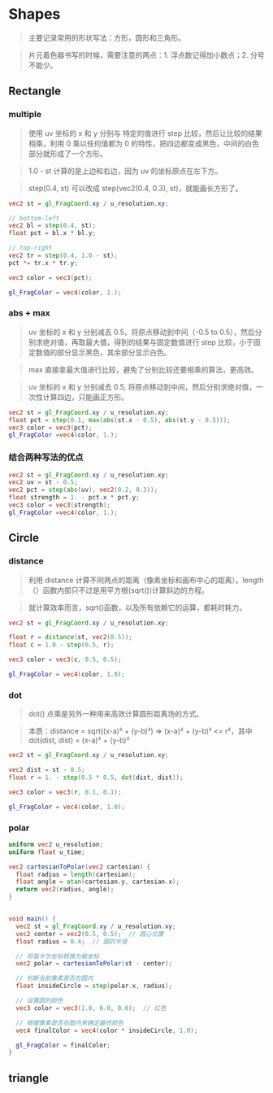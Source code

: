 # Shapes

> 主要记录常用的形状写法：方形，圆形和三角形。

> 片元着色器书写的时候，需要注意的两点：1. 浮点数记得加小数点；2. 分号不能少。

## Rectangle

### multiple

> 使用 uv 坐标的 x 和 y 分别与 特定的值进行 step 比较，然后让比较的结果相乘，利用 0 乘以任何值都为 0 的特性，把四边都变成黑色，中间的白色部分就形成了一个方形。

> 1.0 - st 计算的是上边和右边，因为 uv 的坐标原点在左下方。

> step(0.4, st) 可以改成 step(vec2(0.4, 0.3), st)，就能画长方形了。

```glsl
vec2 st = gl_FragCoord.xy / u_resolution.xy;

// bottom-left
vec2 bl = step(0.4, st);
float pct = bl.x * bl.y;

// top-right
vec2 tr = step(0.4, 1.0 - st);
pct *= tr.x * tr.y;

vec3 color = vec3(pct);

gl_FragColor = vec4(color, 1.);
```

### abs + max

> uv 坐标的 x 和 y 分别减去 0.5，将原点移动到中间（-0.5 to 0.5），然后分别求绝对值，再取最大值，得到的结果与固定数值进行 step 比较，小于固定数值的部分显示黑色，其余部分显示白色。

> max 直接拿最大值进行比较，避免了分别比较还要相乘的算法，更高效。

> uv 坐标的 x 和 y 分别减去 0.5, 将原点移动到中间，然后分别求绝对值，一次性计算四边，只能画正方形。

```glsl
vec2 st = gl_FragCoord.xy / u_resolution.xy;
float pct = step(0.1, max(abs(st.x - 0.5), abs(st.y - 0.5)));
vec3 color = vec3(pct);
gl_FragColor =vec4(color, 1.);
```

### 结合两种写法的优点

```glsl
vec2 st = gl_FragCoord.xy / u_resolution.xy;
vec2 uv = st - 0.5;
vec2 pct = step(abs(uv), vec2(0.2, 0.3));
float strength = 1. - pct.x * pct.y;
vec3 color = vec3(strength);
gl_FragColor =vec4(color, 1.);
```

## Circle

### distance

> 利用 distance 计算不同两点的距离（像素坐标和画布中心的距离）。length（）函数内部只不过是用平方根(sqrt())计算斜边的方程。

> 就计算效率而言，sqrt()函数，以及所有依赖它的运算，都耗时耗力。

```glsl
vec2 st = gl_FragCoord.xy / u_resolution.xy;

float r = distance(st, vec2(0.5));
float c = 1.0 - step(0.5, r);

vec3 color = vec3(c, 0.5, 0.5);

gl_FragColor = vec4(color, 1.0);
```

### dot

> dot() 点乘是另外一种用来高效计算圆形距离场的方式。

> 本质：distance = sqrt((x-a)² + (y-b)²) => (x-a)² + (y-b)² <= r²，其中 dot(dist, dist) = (x-a)² + (y-b)²

```glsl
vec2 st = gl_FragCoord.xy / u_resolution.xy;

vec2 dist = st - 0.5;
float r = 1. - step(0.5 * 0.5, dot(dist, dist));

vec3 color = vec3(r, 0.1, 0.1);

gl_FragColor = vec4(color, 1.0);
```

### polar

```glsl
uniform vec2 u_resolution;
uniform float u_time;

vec2 cartesianToPolar(vec2 cartesian) {
  float radius = length(cartesian);
  float angle = atan(cartesian.y, cartesian.x);
  return vec2(radius, angle);
}


void main() {
  vec2 st = gl_FragCoord.xy / u_resolution.xy;
  vec2 center = vec2(0.5, 0.5);  // 圆心位置
  float radius = 0.4;  // 圆的半径

  // 将笛卡尔坐标转换为极坐标
  vec2 polar = cartesianToPolar(st - center);

  // 判断当前像素是否在圆内
  float insideCircle = step(polar.x, radius);

  // 设置圆的颜色
  vec3 color = vec3(1.0, 0.0, 0.0);  // 红色

  // 根据像素是否在圆内来确定最终颜色
  vec4 finalColor = vec4(color * insideCircle, 1.0);

  gl_FragColor = finalColor;
}
```

## triangle

```glsl
```